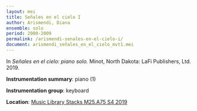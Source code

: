 ```yaml
---
layout: mei
title: Señales en el cielo I 
author: Arismendi, Diana
ensemble: solo
period: 2000-2009
permalink: /arismendi-senales-en-el-cielo-i/
document: arismendi_señales_en_el_cielo_mvt1.mei
---
```


In *Señales en el cielo: piano solo.* Minot, North Dakota: LaFi Publishers, Ltd. 2019.

**Instrumentation summary**: piano (1)

**Instrumentation group**: keyboard

**Location**: <a href="https://tufts.primo.exlibrisgroup.com/permalink/01TUN_INST/1kc9gia/alma991018415144903851" target="_blank">Music Library Stacks M25.A75 S4 2019</a>